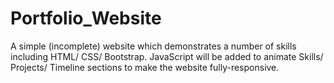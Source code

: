 # Portfolio_Website
A simple (incomplete) website which demonstrates a number of skills including HTML/ CSS/ Bootstrap. JavaScript will be added to animate Skills/ Projects/ Timeline sections to make the website fully-responsive.
